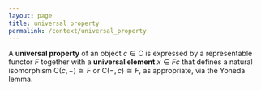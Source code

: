 ```yaml
---
layout: page
title: universal property
permalink: /context/universal_property
---
```

A **universal property** of an object $c \in \mathsf{C}$ is expressed by a representable functor $F$ together with a **universal element** $x \in Fc$ that defines a natural isomorphism $\mathsf{C}(c,-) \cong F$ or $\mathsf{C}(-,c) \cong F$, as appropriate, via the Yoneda lemma.
